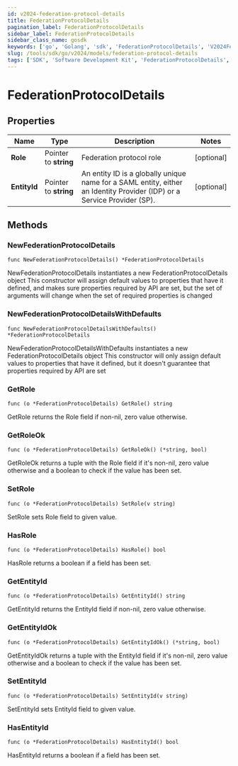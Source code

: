 ```yaml
---
id: v2024-federation-protocol-details
title: FederationProtocolDetails
pagination_label: FederationProtocolDetails
sidebar_label: FederationProtocolDetails
sidebar_class_name: gosdk
keywords: ['go', 'Golang', 'sdk', 'FederationProtocolDetails', 'V2024FederationProtocolDetails'] 
slug: /tools/sdk/go/v2024/models/federation-protocol-details
tags: ['SDK', 'Software Development Kit', 'FederationProtocolDetails', 'V2024FederationProtocolDetails']
---
```


# FederationProtocolDetails

## Properties

Name | Type | Description | Notes
------------ | ------------- | ------------- | -------------
**Role** | Pointer to **string** | Federation protocol role | [optional] 
**EntityId** | Pointer to **string** | An entity ID is a globally unique name for a SAML entity, either an Identity Provider (IDP) or a Service Provider (SP). | [optional] 

## Methods

### NewFederationProtocolDetails

`func NewFederationProtocolDetails() *FederationProtocolDetails`

NewFederationProtocolDetails instantiates a new FederationProtocolDetails object
This constructor will assign default values to properties that have it defined,
and makes sure properties required by API are set, but the set of arguments
will change when the set of required properties is changed

### NewFederationProtocolDetailsWithDefaults

`func NewFederationProtocolDetailsWithDefaults() *FederationProtocolDetails`

NewFederationProtocolDetailsWithDefaults instantiates a new FederationProtocolDetails object
This constructor will only assign default values to properties that have it defined,
but it doesn't guarantee that properties required by API are set

### GetRole

`func (o *FederationProtocolDetails) GetRole() string`

GetRole returns the Role field if non-nil, zero value otherwise.

### GetRoleOk

`func (o *FederationProtocolDetails) GetRoleOk() (*string, bool)`

GetRoleOk returns a tuple with the Role field if it's non-nil, zero value otherwise
and a boolean to check if the value has been set.

### SetRole

`func (o *FederationProtocolDetails) SetRole(v string)`

SetRole sets Role field to given value.

### HasRole

`func (o *FederationProtocolDetails) HasRole() bool`

HasRole returns a boolean if a field has been set.

### GetEntityId

`func (o *FederationProtocolDetails) GetEntityId() string`

GetEntityId returns the EntityId field if non-nil, zero value otherwise.

### GetEntityIdOk

`func (o *FederationProtocolDetails) GetEntityIdOk() (*string, bool)`

GetEntityIdOk returns a tuple with the EntityId field if it's non-nil, zero value otherwise
and a boolean to check if the value has been set.

### SetEntityId

`func (o *FederationProtocolDetails) SetEntityId(v string)`

SetEntityId sets EntityId field to given value.

### HasEntityId

`func (o *FederationProtocolDetails) HasEntityId() bool`

HasEntityId returns a boolean if a field has been set.


